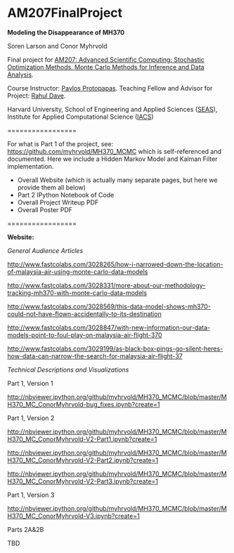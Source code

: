 AM207FinalProject
=================

<b>Modeling the Disappearance of MH370</b>

Soren Larson and Conor Myhrvold

Final project for <a href="http://iacs-courses.seas.harvard.edu/courses/am207/index.html">AM207: Advanced Scientific Computing: Stochastic Optimization Methods. Monte Carlo Methods for Inference and Data Analysis</a>. 

Course Instructor: <a href="http://iacs.seas.harvard.edu/people/pavlos-protopapas">Pavlos Protopapas</a>.  Teaching Fellow and Advisor for Project: <a href="http://projects.iq.harvard.edu/seamlessastronomy/people/rahul-dave">Rahul Dave</a>.

<p>Harvard University, School of Engineering and Applied Sciences (<a href="http://www.seas.harvard.edu/">SEAS</a>), Institute for Applied Computational Science (<a href="http://iacs.seas.harvard.edu/">IACS</a>)</p>
=================

For what is Part 1 of the project, see: https://github.com/myhrvold/MH370_MCMC which is self-referenced and documented. Here we include a Hidden Markov Model and Kalman Filter implementation.

- Overall Website (which is actually many separate pages, but here we provide them all below)
- Part 2 IPython Notebook of Code
- Overall Project Writeup PDF
- Overall Poster PDF

=================

<b>Website:</b>

<i>General Audience Articles</i>

http://www.fastcolabs.com/3028265/how-i-narrowed-down-the-location-of-malaysia-air-using-monte-carlo-data-models

http://www.fastcolabs.com/3028331/more-about-our-methodology-tracking-mh370-with-monte-carlo-data-models

http://www.fastcolabs.com/3028569/this-data-model-shows-mh370-could-not-have-flown-accidentally-to-its-destination

http://www.fastcolabs.com/3028847/with-new-information-our-data-models-point-to-foul-play-on-malaysia-air-flight-370

http://www.fastcolabs.com/3029199/as-black-box-pings-go-silent-heres-how-data-can-narrow-the-search-for-malaysia-air-flight-37

<i>Technical Descriptions and Visualizations</i>

Part 1, Version 1

http://nbviewer.ipython.org/github/myhrvold/MH370_MCMC/blob/master/MH370_MC_ConorMyhrvold-bug_fixes.ipynb?create=1

Part 1, Version 2

http://nbviewer.ipython.org/github/myhrvold/MH370_MCMC/blob/master/MH370_MC_ConorMyhrvold-V2-Part1.ipynb?create=1

http://nbviewer.ipython.org/github/myhrvold/MH370_MCMC/blob/master/MH370_MC_ConorMyhrvold-V2-Part2.ipynb?create=1

http://nbviewer.ipython.org/github/myhrvold/MH370_MCMC/blob/master/MH370_MC_ConorMyhrvold-V2-Part3.ipynb?create=1

Part 1, Version 3

http://nbviewer.ipython.org/github/myhrvold/MH370_MCMC/blob/master/MH370_MC_ConorMyhrvold-V3.ipynb?create=1

Parts 2A&2B

TBD


